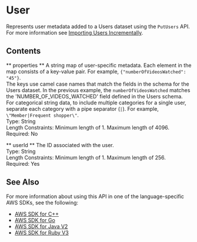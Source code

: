 # User<a name="API_UBS_User"></a>

Represents user metadata added to a Users dataset using the `PutUsers` API\. For more information see [Importing Users Incrementally](https://docs.aws.amazon.com/personalize/latest/dg/importing-users.html)\.

## Contents<a name="API_UBS_User_Contents"></a>

 ** properties **   <a name="personalize-Type-UBS_User-properties"></a>
A string map of user\-specific metadata\. Each element in the map consists of a key\-value pair\. For example, `{"numberOfVideosWatched": "45"}`\.  
The keys use camel case names that match the fields in the schema for the Users dataset\. In the previous example, the `numberOfVideosWatched` matches the 'NUMBER\_OF\_VIDEOS\_WATCHED' field defined in the Users schema\. For categorical string data, to include multiple categories for a single user, separate each category with a pipe separator \(`|`\)\. For example, `\"Member|Frequent shopper\"`\.  
Type: String  
Length Constraints: Minimum length of 1\. Maximum length of 4096\.  
Required: No

 ** userId **   <a name="personalize-Type-UBS_User-userId"></a>
The ID associated with the user\.  
Type: String  
Length Constraints: Minimum length of 1\. Maximum length of 256\.  
Required: Yes

## See Also<a name="API_UBS_User_SeeAlso"></a>

For more information about using this API in one of the language\-specific AWS SDKs, see the following:
+  [ AWS SDK for C\+\+](https://docs.aws.amazon.com/goto/SdkForCpp/personalize-events-2018-03-22/User) 
+  [ AWS SDK for Go](https://docs.aws.amazon.com/goto/SdkForGoV1/personalize-events-2018-03-22/User) 
+  [ AWS SDK for Java V2](https://docs.aws.amazon.com/goto/SdkForJavaV2/personalize-events-2018-03-22/User) 
+  [ AWS SDK for Ruby V3](https://docs.aws.amazon.com/goto/SdkForRubyV3/personalize-events-2018-03-22/User) 